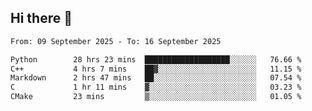 ## Hi there 👋

<!--
**Bojupi/Bojupi** is a ✨ _special_ ✨ repository because its `README.md` (this file) appears on your GitHub profile.

Here are some ideas to get you started:

- 🔭 I’m currently working on ...
- 🌱 I’m currently learning ...
- 👯 I’m looking to collaborate on ...
- 🤔 I’m looking for help with ...
- 💬 Ask me about ...
- 📫 How to reach me: ...
- 😄 Pronouns: ...
- ⚡ Fun fact: ...
-->

<!--START_SECTION:waka-->

```txt
From: 09 September 2025 - To: 16 September 2025

Python        28 hrs 23 mins  ███████████████████░░░░░░   76.66 %
C++           4 hrs 7 mins    ██▓░░░░░░░░░░░░░░░░░░░░░░   11.15 %
Markdown      2 hrs 47 mins   ██░░░░░░░░░░░░░░░░░░░░░░░   07.54 %
C             1 hr 11 mins    ▓░░░░░░░░░░░░░░░░░░░░░░░░   03.23 %
CMake         23 mins         ▒░░░░░░░░░░░░░░░░░░░░░░░░   01.05 %
```

<!--END_SECTION:waka-->
